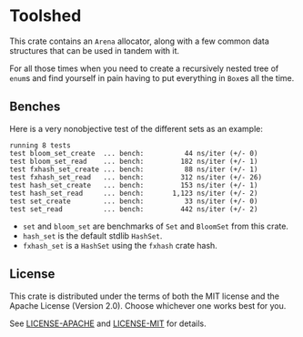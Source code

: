# Toolshed

This crate contains an `Arena` allocator, along with a few common data
structures that can be used in tandem with it.

For all those times when you need to create a recursively nested tree
of `enum`s and find yourself in pain having to put everything in
`Box`es all the time.

## Benches

Here is a very nonobjective test of the different sets as an example:

```
running 8 tests
test bloom_set_create  ... bench:          44 ns/iter (+/- 0)
test bloom_set_read    ... bench:         182 ns/iter (+/- 1)
test fxhash_set_create ... bench:          88 ns/iter (+/- 1)
test fxhash_set_read   ... bench:         312 ns/iter (+/- 26)
test hash_set_create   ... bench:         153 ns/iter (+/- 1)
test hash_set_read     ... bench:       1,123 ns/iter (+/- 2)
test set_create        ... bench:          33 ns/iter (+/- 0)
test set_read          ... bench:         442 ns/iter (+/- 2)
```

* `set` and `bloom_set` are benchmarks of `Set` and `BloomSet` from this crate.
* `hash_set` is the default stdlib `HashSet`.
* `fxhash_set` is a `HashSet` using the `fxhash` crate hash.

## License

This crate is distributed under the terms of both the MIT license
and the Apache License (Version 2.0). Choose whichever one works best for you.

See [LICENSE-APACHE](LICENSE-APACHE) and [LICENSE-MIT](LICENSE-MIT) for details.
